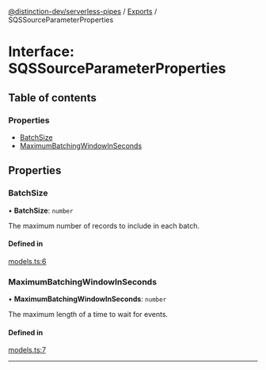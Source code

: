 [@distinction-dev/serverless-pipes](../README.md) / [Exports](models.md) / SQSSourceParameterProperties

# Interface: SQSSourceParameterProperties

## Table of contents

### Properties

- [BatchSize](SQSSourceParameterProperties.md#BatchSize)
- [MaximumBatchingWindowInSeconds](SQSSourceParameterProperties.md#MaximumBatchingWindowInSeconds)

## Properties

### BatchSize

• **BatchSize**: `number`

The maximum number of records to include in each batch.


#### Defined in

[models.ts:6](https://github.com/distinction-dev/serverless-pipes/blob/bafcd10b595a304cf2a2f2f7cf109be3ea8504f2/src/models.ts#L6)

### MaximumBatchingWindowInSeconds

• **MaximumBatchingWindowInSeconds**: `number`

The maximum length of a time to wait for events.

#### Defined in

[models.ts:7](https://github.com/distinction-dev/serverless-pipes/blob/bafcd10b595a304cf2a2f2f7cf109be3ea8504f2/src/models.ts#L7)


---
